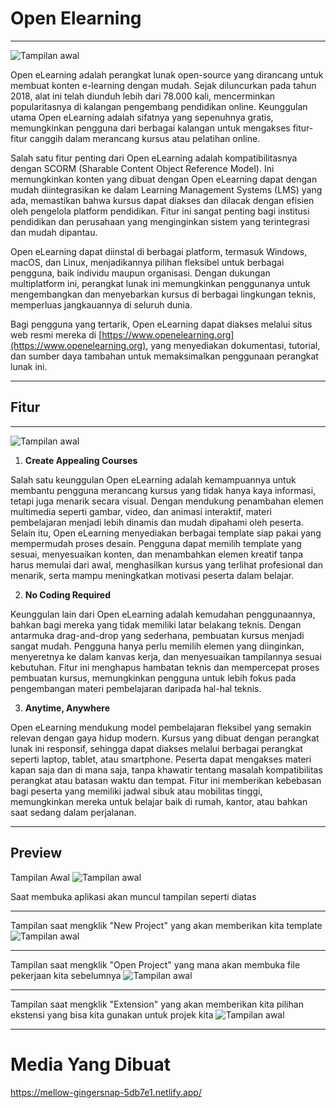 # Open Elearning

---

![Tampilan awal](1.png)

Open eLearning adalah perangkat lunak open-source yang dirancang untuk membuat konten e-learning dengan mudah. Sejak diluncurkan pada tahun 2018, alat ini telah diunduh lebih dari 78.000 kali, mencerminkan popularitasnya di kalangan pengembang pendidikan online. Keunggulan utama Open eLearning adalah sifatnya yang sepenuhnya gratis, memungkinkan pengguna dari berbagai kalangan untuk mengakses fitur-fitur canggih dalam merancang kursus atau pelatihan online. 

Salah satu fitur penting dari Open eLearning adalah kompatibilitasnya dengan SCORM (Sharable Content Object Reference Model). Ini memungkinkan konten yang dibuat dengan Open eLearning dapat dengan mudah diintegrasikan ke dalam Learning Management Systems (LMS) yang ada, memastikan bahwa kursus dapat diakses dan dilacak dengan efisien oleh pengelola platform pendidikan. Fitur ini sangat penting bagi institusi pendidikan dan perusahaan yang menginginkan sistem yang terintegrasi dan mudah dipantau.

Open eLearning dapat diinstal di berbagai platform, termasuk Windows, macOS, dan Linux, menjadikannya pilihan fleksibel untuk berbagai pengguna, baik individu maupun organisasi. Dengan dukungan multiplatform ini, perangkat lunak ini memungkinkan penggunanya untuk mengembangkan dan menyebarkan kursus di berbagai lingkungan teknis, memperluas jangkauannya di seluruh dunia.

Bagi pengguna yang tertarik, Open eLearning dapat diakses melalui situs web resmi mereka di [https://www.openelearning.org](https://www.openelearning.org), yang menyediakan dokumentasi, tutorial, dan sumber daya tambahan untuk memaksimalkan penggunaan perangkat lunak ini.

---

## Fitur
---
![Tampilan awal](2.png)

1. **Create Appealing Courses**

Salah satu keunggulan Open eLearning adalah kemampuannya untuk membantu pengguna merancang kursus yang tidak hanya kaya informasi, tetapi juga menarik secara visual. Dengan mendukung penambahan elemen multimedia seperti gambar, video, dan animasi interaktif, materi pembelajaran menjadi lebih dinamis dan mudah dipahami oleh peserta. Selain itu, Open eLearning menyediakan berbagai template siap pakai yang mempermudah proses desain. Pengguna dapat memilih template yang sesuai, menyesuaikan konten, dan menambahkan elemen kreatif tanpa harus memulai dari awal, menghasilkan kursus yang terlihat profesional dan menarik, serta mampu meningkatkan motivasi peserta dalam belajar.

2. **No Coding Required**

Keunggulan lain dari Open eLearning adalah kemudahan penggunaannya, bahkan bagi mereka yang tidak memiliki latar belakang teknis. Dengan antarmuka drag-and-drop yang sederhana, pembuatan kursus menjadi sangat mudah. Pengguna hanya perlu memilih elemen yang diinginkan, menyeretnya ke dalam kanvas kerja, dan menyesuaikan tampilannya sesuai kebutuhan. Fitur ini menghapus hambatan teknis dan mempercepat proses pembuatan kursus, memungkinkan pengguna untuk lebih fokus pada pengembangan materi pembelajaran daripada hal-hal teknis.

3. **Anytime, Anywhere**

Open eLearning mendukung model pembelajaran fleksibel yang semakin relevan dengan gaya hidup modern. Kursus yang dibuat dengan perangkat lunak ini responsif, sehingga dapat diakses melalui berbagai perangkat seperti laptop, tablet, atau smartphone. Peserta dapat mengakses materi kapan saja dan di mana saja, tanpa khawatir tentang masalah kompatibilitas perangkat atau batasan waktu dan tempat. Fitur ini memberikan kebebasan bagi peserta yang memiliki jadwal sibuk atau mobilitas tinggi, memungkinkan mereka untuk belajar baik di rumah, kantor, atau bahkan saat sedang dalam perjalanan.

---

## Preview

Tampilan Awal 
![Tampilan awal](5.png)

Saat membuka aplikasi akan muncul tampilan seperti diatas

---
Tampilan saat mengklik "New Project" yang akan memberikan kita template
![Tampilan awal](3.png)

---

Tampilan saat mengklik "Open Project" yang mana akan membuka file pekerjaan kita sebelumnya
![Tampilan awal](4.png)


---

Tampilan saat mengklik "Extension" yang akan memberikan kita pilihan ekstensi yang bisa kita gunakan untuk projek kita
![Tampilan awal](6.png)

---

# Media Yang Dibuat
https://mellow-gingersnap-5db7e1.netlify.app/
